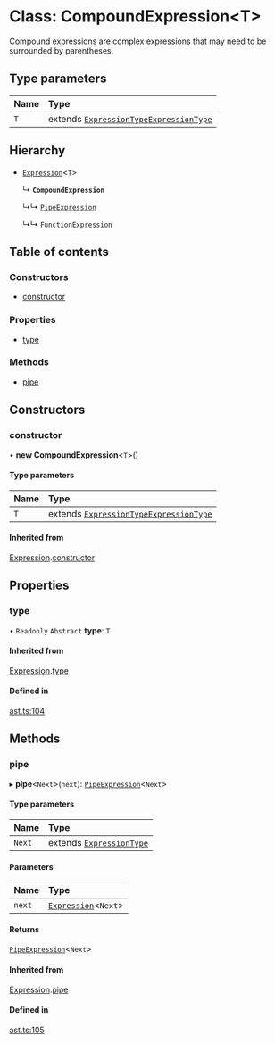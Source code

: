# Class: CompoundExpression<T\>

Compound expressions are complex expressions that may need to be surrounded by parentheses.

## Type parameters

| Name | Type                                                                                                     |
| :--- | :------------------------------------------------------------------------------------------------------- |
| `T`  | extends [`ExpressionType`](../modules.md#expressiontype)[`ExpressionType`](../modules.md#expressiontype) |

## Hierarchy

- [`Expression`](expression.md)<`T`\>

  ↳ **`CompoundExpression`**

  ↳↳ [`PipeExpression`](pipeexpression.md)

  ↳↳ [`FunctionExpression`](functionexpression.md)

## Table of contents

### Constructors

- [constructor](compoundexpression.md#constructor)

### Properties

- [type](compoundexpression.md#type)

### Methods

- [pipe](compoundexpression.md#pipe)

## Constructors

### constructor

• **new CompoundExpression**<`T`\>()

#### Type parameters

| Name | Type                                                                                                     |
| :--- | :------------------------------------------------------------------------------------------------------- |
| `T`  | extends [`ExpressionType`](../modules.md#expressiontype)[`ExpressionType`](../modules.md#expressiontype) |

#### Inherited from

[Expression](expression.md).[constructor](expression.md#constructor)

## Properties

### type

• `Readonly` `Abstract` **type**: `T`

#### Inherited from

[Expression](expression.md).[type](expression.md#type)

#### Defined in

[ast.ts:104](https://github.com/k8ts/hydrographer/blob/main/src/ast.ts#L104)

## Methods

### pipe

▸ **pipe**<`Next`\>(`next`): [`PipeExpression`](pipeexpression.md)<`Next`\>

#### Type parameters

| Name   | Type                                                     |
| :----- | :------------------------------------------------------- |
| `Next` | extends [`ExpressionType`](../modules.md#expressiontype) |

#### Parameters

| Name   | Type                                   |
| :----- | :------------------------------------- |
| `next` | [`Expression`](expression.md)<`Next`\> |

#### Returns

[`PipeExpression`](pipeexpression.md)<`Next`\>

#### Inherited from

[Expression](expression.md).[pipe](expression.md#pipe)

#### Defined in

[ast.ts:105](https://github.com/k8ts/hydrographer/blob/main/src/ast.ts#L105)
